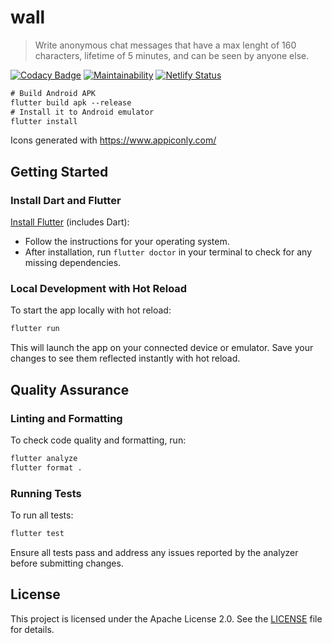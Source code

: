 # wall

> Write anonymous chat messages that have a max lenght of 160 characters, lifetime of 5 minutes, and can be seen by anyone else.

[![Codacy Badge](https://app.codacy.com/project/badge/Grade/7f5b282964644331adf2295a81254267)](https://app.codacy.com/gh/Design-Leaders-Finland/wall/dashboard?utm_source=gh&utm_medium=referral&utm_content=&utm_campaign=Badge_grade)
[![Maintainability](https://qlty.sh/gh/Design-Leaders-Finland/projects/wall/maintainability.svg)](https://qlty.sh/gh/Design-Leaders-Finland/projects/wall)
[![Netlify Status](https://api.netlify.com/api/v1/badges/ab129df3-0fb9-48fe-a8fa-d50464ecc2f5/deploy-status)](https://wall.designleaders.fi)

```ps
# Build Android APK
flutter build apk --release
# Install it to Android emulator
flutter install
```

Icons generated with https://www.appiconly.com/

## Getting Started

### Install Dart and Flutter

[Install Flutter](https://docs.flutter.dev/get-started/install) (includes Dart):
   - Follow the instructions for your operating system.
   - After installation, run `flutter doctor` in your terminal to check for any missing dependencies.

### Local Development with Hot Reload

To start the app locally with hot reload:

```sh
flutter run
```

This will launch the app on your connected device or emulator. Save your changes to see them reflected instantly with hot reload.

## Quality Assurance

### Linting and Formatting

To check code quality and formatting, run:

```sh
flutter analyze
flutter format .
```

### Running Tests

To run all tests:

```sh
flutter test
```

Ensure all tests pass and address any issues reported by the analyzer before submitting changes.
  
## License

This project is licensed under the Apache License 2.0. See the [LICENSE](LICENSE) file for details.

